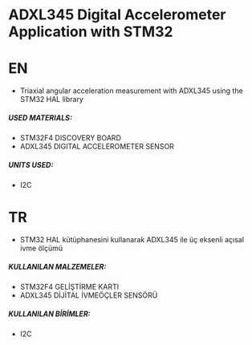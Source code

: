 # ADXL345 Digital Accelerometer Application with STM32
# EN

* Triaxial angular acceleration measurement with ADXL345 using the STM32 HAL library

##### USED ​​MATERIALS:

* STM32F4 DISCOVERY BOARD
* ADXL345 DIGITAL ACCELEROMETER SENSOR

##### UNITS USED:
* I2C



# TR

* STM32 HAL kütüphanesini kullanarak ADXL345 ile üç eksenli açısal ivme ölçümü

##### KULLANILAN MALZEMELER:

* STM32F4 GELİŞTİRME KARTI
* ADXL345 DİJİTAL İVMEÖÇLER SENSÖRÜ

##### KULLANILAN BİRİMLER:
* I2C

